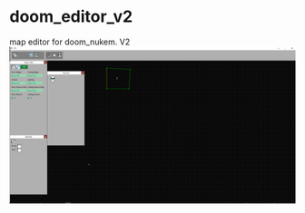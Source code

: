 # doom_editor_v2
map editor for doom_nukem. V2
![alt text](https://github.com/J0NY97/doom_editor_v2/blob/master/ui_images/doom_editor_demo.png?raw=true)
